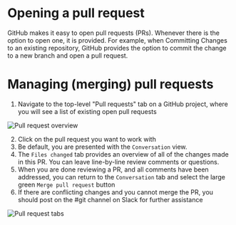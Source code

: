 

# Opening a pull request

GitHub makes it easy to open pull requests (PRs). Whenever there is the option to open one, it is provided. For example, when Committing Changes to an existing repository, GitHub provides the option to commit the change to a new branch and open a pull request.

# Managing (merging) pull requests

1. Navigate to the top-level "Pull requests" tab on a GitHub project, where you will see a list of existing open pull requests

![Pull request overview](../_images/gh-pr.png)

2. Click on the pull request you want to work with
3. Be default, you are presented with the `Conversation` view. 
4. The `Files changed` tab provides an overview of all of the changes made in this PR. You can leave line-by-line review comments or questions.
5. When you are done reviewing a PR, and all comments have been addressed, you can return to the `Conversation` tab and select the large green `Merge pull request` button
6. If there are conflicting changes and you cannot merge the PR, you should post on the #git channel on Slack for further assistance

![Pull request tabs](../_images/gh-pr-tabs.png)
